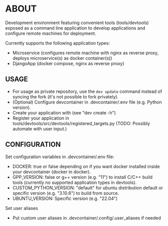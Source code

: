 # ABOUT

Development environment featuring convenient tools (tools/devtools) exposed as a command line application to develop applications and configure remote machines for deployment.

Currently supports the following application types:

-   Microservice (configures remote machine with nginx as reverse proxy, deploys microservice(s) as docker container(s))
-   DjangoApp (docker compose, nginx as reverse proxy)

## USAGE

-   For usage as private repository, use the `dev update` command instead of syncing the fork (it's not possible to fork privately).
-   (Optional) Configure devcontainer in .devcontainer/.env file (e.g. Python version).
-   Create your application with (see "dev create -h")
-   Register your application in tools/devtools/src/devtools/registered_targets.py (TODO: Possibly automate with user input.)

## CONFIGURATION

Set configuration variables in .devcontainer/.env file:

-   DOCKER: true or false depending on if you want docker installed inside your devcontainer (docker in docker).
-   GPP_VERSION: false or g++ version (e.g. "11") to install C/C++ build tools (currently no supported application types in devtools).
-   CUSTOM_PYTHON_VERSION: "default" for ubuntu distribution default or specific version (e.g. "3.10.6") to build from source.
-   UBUNTU_VERSION: Specific version (e.g. "22.04")

Set user aliases

-   Put custom user aliases in .devcontainer/.config/.user_aliases if needed
